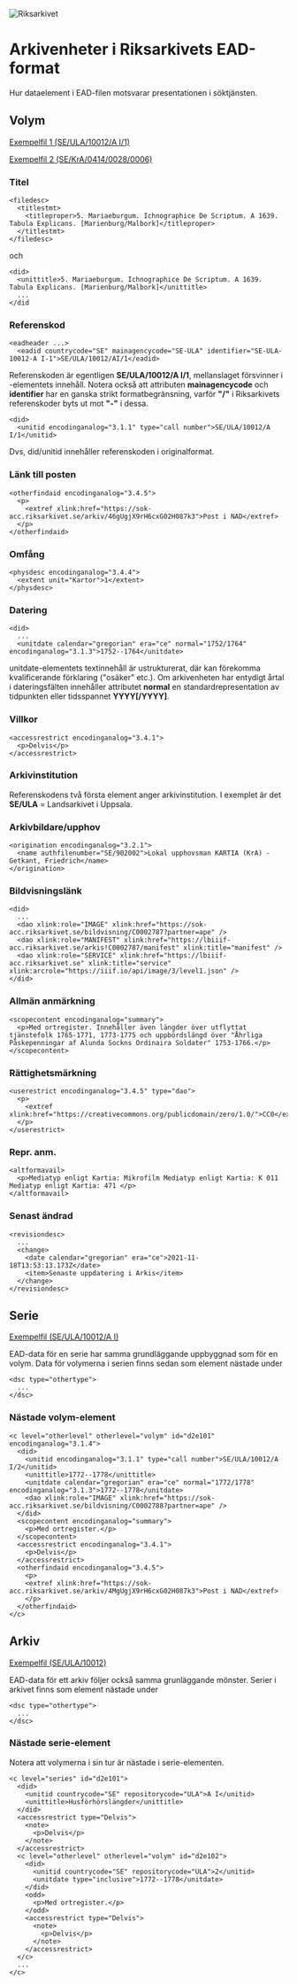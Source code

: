 ![Riksarkivet](https://sok.riksarkivet.se/Administration/Images/Layout/logo2.png)

# Arkivenheter i Riksarkivets EAD-format

Hur dataelement i EAD-filen motsvarar presentationen i söktjänsten.

## Volym

[Exempelfil 1 (SE/ULA/10012/A I/1)](examples/data/ra-ead-volym-se-ula-10012-aI1.xml)

[Exempelfil 2 (SE/KrA/0414/0028/0006)](examples/data/ra-ead-volym-se-kra-0414-0028-0006.xml)

### Titel

    <filedesc>
      <titlestmt>
        <titleproper>5. Mariaeburgum. Ichnographice De Scriptum. A 1639. Tabula Explicans. [Marienburg/Malbork]</titleproper>
      </titlestmt>
    </filedesc>

och

    <did>
      <unittitle>5. Mariaeburgum. Ichnographice De Scriptum. A 1639. Tabula Explicans. [Marienburg/Malbork]</unittitle>
      ...
    </did

### Referenskod

    <eadheader ...>
      <eadid countrycode="SE" mainagencycode="SE-ULA" identifier="SE-ULA-10012-A I-1">SE/ULA/10012/AI/1</eadid>

Referenskoden är egentligen **SE/ULA/10012/A I/1**, mellanslaget försvinner i <eadid>-elementets innehåll. Notera också att attributen **mainagencycode** och **identifier** har en ganska strikt formatbegränsning, varför **"/"** i Riksarkivets referenskoder byts ut mot **"-"** i dessa.

    <did>
      <unitid encodinganalog="3.1.1" type="call number">SE/ULA/10012/A I/1</unitid>
      
Dvs, did/unitid innehåller referenskoden i originalformat.
  
### Länk till posten

    <otherfindaid encodinganalog="3.4.5">
      <p>
        <extref xlink:href="https://sok-acc.riksarkivet.se/arkiv/46gUgjX9rH6cxG02H087k3">Post i NAD</extref>
      </p>
    </otherfindaid>
  
### Omfång
      
    <physdesc encodinganalog="3.4.4">
      <extent unit="Kartor">1</extent>
    </physdesc>
      
### Datering
 
    <did>
      ...
      <unitdate calendar="gregorian" era="ce" normal="1752/1764" encodinganalog="3.1.3">1752--1764</unitdate>

unitdate-elementets textinnehåll är ustrukturerat, där kan förekomma kvalificerande förklaring ("osäker" etc.). Om arkivenheten har entydigt årtal i dateringsfälten innehåller attributet **normal** en standardrepresentation av tidpunkten eller tidsspannet **YYYY[/YYYY]**.
  
### Villkor
  
    <accessrestrict encodinganalog="3.4.1">
      <p>Delvis</p>
    </accessrestrict>
      
### Arkivinstitution

Referenskodens två första element anger arkivinstitution. I exemplet är det **SE/ULA** = Landsarkivet i Uppsala.
      
### Arkivbildare/upphov
      
    <origination encodinganalog="3.2.1">
      <name authfilenumber="SE/902002">Lokal upphovsman KARTIA (KrA) - Getkant, Friedrich</name>
    </origination>
        
### Bildvisningslänk
        
    <did>
      ...
      <dao xlink:role="IMAGE" xlink:href="https://sok-acc.riksarkivet.se/bildvisning/C0002787?partner=ape" />
      <dao xlink:role="MANIFEST" xlink:href="https://lbiiif-acc.riksarkivet.se/arkis!C0002787/manifest" xlink:title="manifest" />
      <dao xlink:role="SERVICE" xlink:href="https://lbiiif-acc.riksarkivet.se" xlink:title="service" xlink:arcrole="https://iiif.io/api/image/3/level1.json" />
    </did>
        
### Allmän anmärkning
        
    <scopecontent encodinganalog="summary">
      <p>Med ortregister. Innehåller även längder över utflyttat tjänstefolk 1765-1771, 1773-1775 och uppbördslängd över "Åhrliga Påskepenningar af Alunda Sockns Ordinaira Soldater" 1753-1766.</p>
    </scopecontent>
        
### Rättighetsmärkning
        
    <userestrict encodinganalog="3.4.5" type="dao">
      <p>
        <extref xlink:href="https://creativecommons.org/publicdomain/zero/1.0/">CC0</extref>
      </p>
    </userestrict>
      
### Repr. anm.
      
    <altformavail>
      <p>Mediatyp enligt Kartia: Mikrofilm Mediatyp enligt Kartia: K 011 Mediatyp enligt Kartia: 471 </p>
    </altformavail>

### Senast ändrad
        
    <revisiondesc>
      ...
      <change>
        <date calendar="gregorian" era="ce">2021-11-18T13:53:13.173Z</date>
        <item>Senaste uppdatering i Arkis</item>
      </change>
    </revisiondesc>

## Serie

[Exempelfil (SE/ULA/10012/A I)](examples/data/ra-ead-serie.xml)

EAD-data för en serie har samma grundläggande uppbyggnad som för en volym. Data för volymerna i serien finns sedan som element nästade under 
        
    <dsc type="othertype">
      ...
    </dsc>
        
### Nästade volym-element
        
    <c level="otherlevel" otherlevel="volym" id="d2e101" encodinganalog="3.1.4">
      <did>
        <unitid encodinganalog="3.1.1" type="call number">SE/ULA/10012/A I/2</unitid>
        <unittitle>1772--1778</unittitle>
        <unitdate calendar="gregorian" era="ce" normal="1772/1778" encodinganalog="3.1.3">1772--1778</unitdate>
        <dao xlink:role="IMAGE" xlink:href="https://sok-acc.riksarkivet.se/bildvisning/C0002788?partner=ape" />
      </did>
      <scopecontent encodinganalog="summary">
        <p>Med ortregister.</p>
      </scopecontent>
      <accessrestrict encodinganalog="3.4.1">
        <p>Delvis</p>
      </accessrestrict>
      <otherfindaid encodinganalog="3.4.5">
        <p>
        <extref xlink:href="https://sok-acc.riksarkivet.se/arkiv/4MgUgjX9rH6cxG02H087k3">Post i NAD</extref>
        </p>
      </otherfindaid>
    </c>

## Arkiv

[Exempelfil (SE/ULA/10012)](examples/data/ra-ead-arkiv.xml)

EAD-data för ett arkiv följer också samma grunläggande mönster. Serier i arkivet finns som element nästade under 
        
    <dsc type="othertype">
      ...
    </dsc>
       
### Nästade serie-element
      
Notera att volymerna i sin tur är nästade i serie-elementen.
      
    <c level="series" id="d2e101">
      <did>
        <unitid countrycode="SE" repositorycode="ULA">A I</unitid>
        <unittitle>Husförhörslängder</unittitle>
      </did>
      <accessrestrict type="Delvis">
        <note>
          <p>Delvis</p>
        </note>
      </accessrestrict>
      <c level="otherlevel" otherlevel="volym" id="d2e102">
        <did>
          <unitid countrycode="SE" repositorycode="ULA">2</unitid>
          <unitdate type="inclusive">1772--1778</unitdate>
        </did>
        <odd>
          <p>Med ortregister.</p>
        </odd>
        <accessrestrict type="Delvis">
          <note>
            <p>Delvis</p>
          </note>
        </accessrestrict>
      </c>
      ...
    </c>
      
